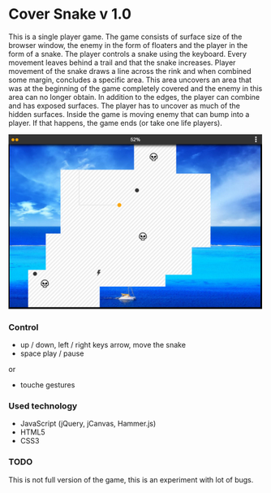 # Cover Snake v 1.0

This is a single player game. The game consists of surface size
of the browser window, the enemy in the form of floaters and the player in the form of a snake. The player controls a snake using the keyboard. Every movement leaves behind a trail and that the snake increases. Player movement of the snake draws a line across the rink and when combined some margin, concludes a specific area. This area uncovers an area that was at the beginning of the game completely covered and the enemy in this area can no longer obtain. In addition to the edges, the player can combine and has exposed surfaces. The player has to uncover as much of the hidden surfaces. Inside the game is moving enemy that can bump into a player. If that happens, the game ends (or take one life players).


<img src='./screenshot.png' alt="screenshot" width="500"/>


### Control
- up / down, left / right keys arrow, move the snake
- space play / pause

or 
- touche gestures

### Used technology

- JavaScript (jQuery, jCanvas, Hammer.js)
- HTML5
- CSS3

### TODO
This is not full version of the game, this is an experiment with lot of bugs. 
